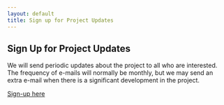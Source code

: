 ```yaml
---
layout: default
title: Sign up for Project Updates
---
```


## Sign Up for Project Updates

We will send periodic updates about the project to all who are interested. The frequency of e-mails will normally be monthly, but we may send an extra e-mail when there is a significant development in the project.

[Sign-up here](https://groups.google.com/a/ucar.edu/forum/#!forum/riskcalculator-updates/join)



